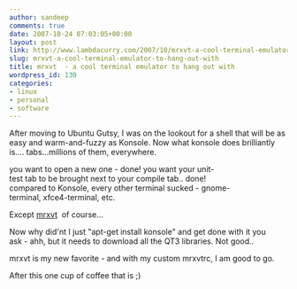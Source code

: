 ```yaml
---
author: sandeep
comments: true
date: 2007-10-24 07:03:05+00:00
layout: post
link: http://www.lambdacurry.com/2007/10/mrxvt-a-cool-terminal-emulator-to-hang-out-with/
slug: mrxvt-a-cool-terminal-emulator-to-hang-out-with
title: mrxvt  - a cool terminal emulator to hang out with
wordpress_id: 130
categories:
- linux
- personal
- software
---
```


After moving to Ubuntu Gutsy, I was on the lookout for a shell that will be as easy and warm-and-fuzzy as Konsole. Now what konsole does brilliantly is.... tabs...millions of them, everywhere.

you want to open a new one - done! you want your unit-test tab to be brought next to your compile tab.. done! compared to Konsole, every other terminal sucked - gnome-terminal, xfce4-terminal, etc.

Except [mrxvt](http://materm.sourceforge.net/)  of course...

Now why did'nt I just "apt-get install konsole" and get done with it you   
ask - ahh, but it needs to download all the QT3 libraries. Not good..

mrxvt is my new favorite - and with my custom mrxvtrc, I am good to go.

After this one cup of coffee that is ;)
